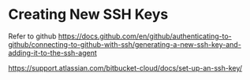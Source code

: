 # Creating New SSH Keys

Refer to github 
https://docs.github.com/en/github/authenticating-to-github/connecting-to-github-with-ssh/generating-a-new-ssh-key-and-adding-it-to-the-ssh-agent


https://support.atlassian.com/bitbucket-cloud/docs/set-up-an-ssh-key/
